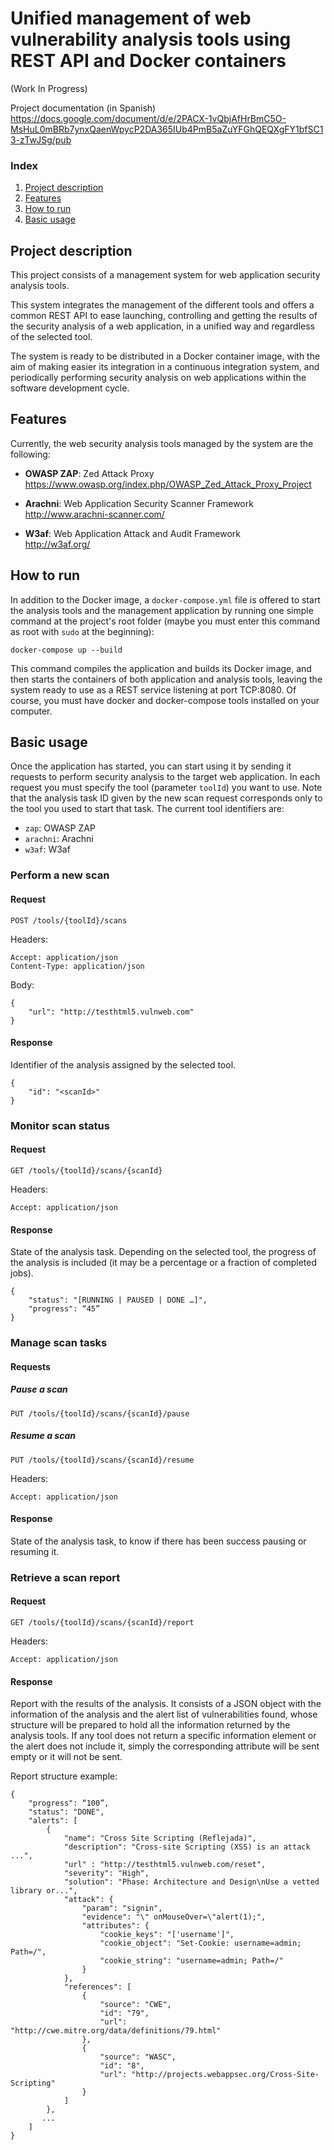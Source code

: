 # Unified management of web vulnerability analysis tools using REST API and Docker containers

(Work In Progress)

Project documentation (in Spanish)  
https://docs.google.com/document/d/e/2PACX-1vQbjAfHrBmC5O-MsHuL0mBRb7ynxQaenWpycP2DA365IUb4PmB5aZuYFGhQEQXgFY1bfSC13-zTwJSg/pub


### Index

1. [Project description](#project-description)
2. [Features](#features)
3. [How to run](#how-to-run)
4. [Basic usage](#basic-usage)


## Project description
This project consists of a management system for web application security analysis tools.

This system integrates the management of the different tools and offers a common REST API to ease launching, controlling and getting the results of the security analysis of a web application, in a unified way and regardless of the selected tool.

The system is ready to be distributed in a Docker container image, with the aim of making easier its integration in a continuous integration system, and periodically performing security analysis on web applications within the software development cycle.

## Features

Currently, the web security analysis tools managed by the system are the following:

+ **OWASP ZAP**: Zed Attack Proxy  
https://www.owasp.org/index.php/OWASP_Zed_Attack_Proxy_Project

+ **Arachni**: Web Application Security Scanner Framework  
http://www.arachni-scanner.com/

+ **W3af**: Web Application Attack and Audit Framework  
http://w3af.org/

## How to run
In addition to the Docker image, a `docker-compose.yml` file is offered to start the analysis tools and the management application by running one simple command at the project's root folder (maybe you must enter this command as root with `sudo` at the beginning):

    docker-compose up --build

This command compiles the application and builds its Docker image, and then starts the containers of both application and analysis tools, leaving the system ready to use as a REST service listening at port TCP:8080. Of course, you must have docker and docker-compose tools installed on your computer.

## Basic usage
Once the application has started, you can start using it by sending it requests to perform security analysis to the target web application. In each request you must specify the tool (parameter `toolId`) you want to use. Note that the analysis task ID given by the new scan request corresponds only to the tool you used to start that task. The current tool identifiers are:

+ `zap`: OWASP ZAP
+ `arachni`: Arachni
+ `w3af`: W3af


### Perform a new scan

#### Request

    POST /tools/{toolId}/scans

Headers:

    Accept: application/json
    Content-Type: application/json

Body:

    {
        "url": "http://testhtml5.vulnweb.com"
    }

#### Response

Identifier of the analysis assigned by the selected tool.

    {
        "id": "<scanId>"
    }

### Monitor scan status

#### Request

    GET /tools/{toolId}/scans/{scanId}

Headers:

    Accept: application/json

#### Response

State of the analysis task. Depending on the selected tool, the progress of the analysis is included (it may be a percentage or a fraction of completed jobs).

    {
        "status": "[RUNNING | PAUSED | DONE …]",
        "progress": “45”
    }

### Manage scan tasks

#### Requests

##### Pause a scan

    PUT /tools/{toolId}/scans/{scanId}/pause

##### Resume a scan

    PUT /tools/{toolId}/scans/{scanId}/resume

Headers:

    Accept: application/json

#### Response

State of the analysis task, to know if there has been success pausing or resuming it.

### Retrieve a scan report

#### Request

    GET /tools/{toolId}/scans/{scanId}/report

Headers:

    Accept: application/json

#### Response

Report with the results of the analysis. It consists of a JSON object with the information of the analysis and the alert list of vulnerabilities found, whose structure will be prepared to hold all the information returned by the analysis tools. If any tool does not return a specific information element or the alert does not include it, simply the corresponding attribute will be sent empty or it will not be sent.

Report structure example:

    {
        "progress": “100”,
        "status": "DONE",
        "alerts": [
            {
                "name": "Cross Site Scripting (Reflejada)",
                "description": "Cross-site Scripting (XSS) is an attack ...",
                "url" : "http://testhtml5.vulnweb.com/reset",
                "severity": "High",
                "solution": "Phase: Architecture and Design\nUse a vetted library or...",
                "attack": {
                    "param": "signin",
                    "evidence": "\" onMouseOver=\"alert(1);",
                    "attributes": {
                        "cookie_keys": "['username']",
                        "cookie_object": "Set-Cookie: username=admin; Path=/",
                        "cookie_string": "username=admin; Path=/"
                    }
                },
                "references": [
                    {
                        "source": "CWE",
                        "id": "79",
                        "url": "http://cwe.mitre.org/data/definitions/79.html"
                    },
                    {
                        "source": "WASC",
                        "id": "8",
                        "url": "http://projects.webappsec.org/Cross-Site-Scripting"
                    }
                ]
            },
           ...
        ]
    }


